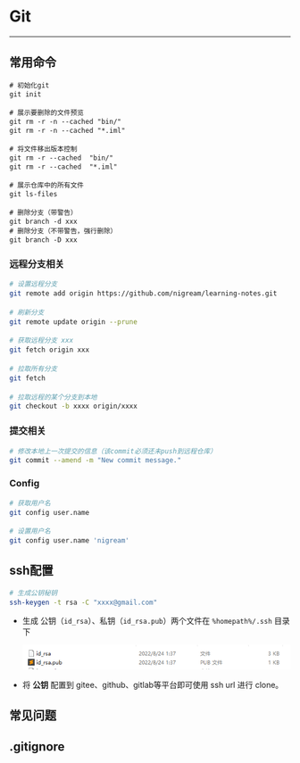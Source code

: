 

# Git

---

## 常用命令

```shell
# 初始化git
git init

# 展示要删除的文件预览
git rm -r -n --cached "bin/"
git rm -r -n --cached "*.iml"

# 将文件移出版本控制
git rm -r --cached  "bin/"
git rm -r --cached  "*.iml"

# 展示仓库中的所有文件
git ls-files

# 删除分支（带警告）
git branch -d xxx
# 删除分支（不带警告，强行删除）
git branch -D xxx
```

### 远程分支相关

```sh
# 设置远程分支
git remote add origin https://github.com/nigream/learning-notes.git

# 刷新分支
git remote update origin --prune

# 获取远程分支 xxx
git fetch origin xxx

# 拉取所有分支
git fetch

# 拉取远程的某个分支到本地
git checkout -b xxxx origin/xxxx
```

### 提交相关

```sh
# 修改本地上一次提交的信息（该commit必须还未push到远程仓库）
git commit --amend -m "New commit message."
```

### Config

```sh
# 获取用户名
git config user.name

# 设置用户名
git config user.name 'nigream'
```

## ssh配置

```sh
# 生成公钥秘钥
ssh-keygen -t rsa -C "xxxx@gmail.com"
```

- 生成 公钥（`id_rsa`）、私钥（`id_rsa.pub`）两个文件在 `%homepath%/.ssh` 目录下

  ![image-20220824014256621](Git/image-20220824014256621.png)

- 将 **公钥** 配置到 gitee、github、gitlab等平台即可使用 ssh url 进行 clone。

## 常见问题



## .gitignore



